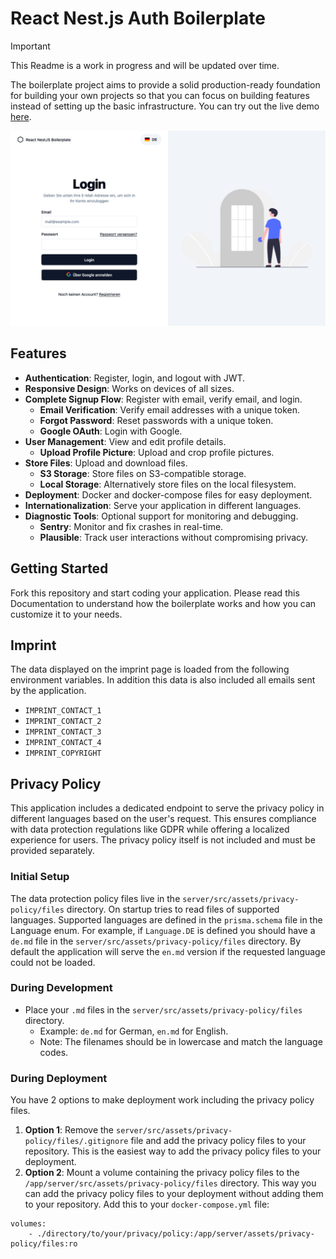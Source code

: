 # React Nest.js Auth Boilerplate

> [!IMPORTANT]
> This Readme is a work in progress and will be updated over time.

The boilerplate project aims to provide a solid production-ready foundation for building your own projects so that you can focus on building features instead of setting up the basic infrastructure. You can try out the live demo [here](https://boilerplate.jschad.de/).

![Login Page](resources/login-page-screenshot.png)

## Features

-   **Authentication**: Register, login, and logout with JWT.
-   **Responsive Design**: Works on devices of all sizes.
-   **Complete Signup Flow**: Register with email, verify email, and login.
    -   **Email Verification**: Verify email addresses with a unique token.
    -   **Forgot Password**: Reset passwords with a unique token.
    -   **Google OAuth**: Login with Google.
-   **User Management**: View and edit profile details.
    -   **Upload Profile Picture**: Upload and crop profile pictures.
-   **Store Files**: Upload and download files.
    -   **S3 Storage**: Store files on S3-compatible storage.
    -   **Local Storage**: Alternatively store files on the local filesystem.
-   **Deployment**: Docker and docker-compose files for easy deployment.
-   **Internationalization**: Serve your application in different languages.
-   **Diagnostic Tools**: Optional support for monitoring and debugging.
    -   **Sentry**: Monitor and fix crashes in real-time.
    -   **Plausible**: Track user interactions without compromising privacy.

## Getting Started

Fork this repository and start coding your application. Please read this Documentation to understand how the boilerplate works and how you can customize it to your needs.

## Imprint

The data displayed on the imprint page is loaded from the following environment variables. In addition this data is also included all emails sent by the application.

-   `IMPRINT_CONTACT_1`
-   `IMPRINT_CONTACT_2`
-   `IMPRINT_CONTACT_3`
-   `IMPRINT_CONTACT_4`
-   `IMPRINT_COPYRIGHT`

## Privacy Policy

This application includes a dedicated endpoint to serve the privacy policy in different languages based on the user's request. This ensures compliance with data protection regulations like GDPR while offering a localized experience for users. The privacy policy itself is not included and must be provided separately.

### Initial Setup

The data protection policy files live in the `server/src/assets/privacy-policy/files` directory. On startup tries to read files of supported languages. Supported languages are defined in the `prisma.schema` file in the Language enum. For example, if `Language.DE` is defined you should have a `de.md` file in the `server/src/assets/privacy-policy/files` directory. By default the application will serve the `en.md` version if the requested language could not be loaded.

### During Development

-   Place your `.md` files in the `server/src/assets/privacy-policy/files` directory.
    -   Example: `de.md` for German, `en.md` for English.
    -   Note: The filenames should be in lowercase and match the language codes.

### During Deployment

You have 2 options to make deployment work including the privacy policy files.

1. **Option 1**: Remove the `server/src/assets/privacy-policy/files/.gitignore` file and add the privacy policy files to your repository. This is the easiest way to add the privacy policy files to your deployment.
2. **Option 2**: Mount a volume containing the privacy policy files to the `/app/server/src/assets/privacy-policy/files` directory. This way you can add the privacy policy files to your deployment without adding them to your repository. Add this to your `docker-compose.yml` file:

```
volumes:
    - ./directory/to/your/privacy/policy:/app/server/assets/privacy-policy/files:ro
```
